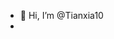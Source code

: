 - 👋 Hi, I’m @Tianxia10
-
<!---
Tianxia10/Tianxia10 is a ✨ special ✨ repository because its `README.md` (this file) appears on your GitHub profile.
You can click the Preview link to take a look at your changes.
--->
